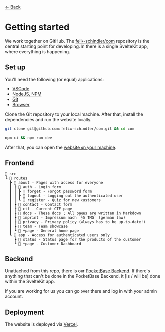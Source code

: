 [&larr; Back](/about/docs)

# Getting started

We work together on GitHub. The
[felix-schindler/com](https://github.com/felix-schindler/com) repository is the
central starting point for developing. In there is a single SvelteKit app, where
everything is happening.

## Set up

You'll need the following (or equal) applications:

- [VSCode](https://code.visualstudio.com)
- [NodeJS, NPM](https://nodejs.org)
- [Git](https://desktop.github.com)
- [Browser](https://www.mozilla.org/firefox/developer/)

Clone the Git repository to your local machine. After that, install the
dependencies and run the website locally.

```bash
git clone git@github.com:felix-schindler/com.git && cd com

npm ci && npm run dev
```

After that, you can open the [website on your machine](http://localhost:5173).

## Frontend

```text
📂 src
┗ 📂 routes
  ┣ 📂 about - Pages with access for everyone
  ┃ ┣ 📂 auth - Login form
  ┃ ┃ ┣ 📂 forget - Forgot password form
  ┃ ┃ ┣ 📂 logout - Logging out the authenticated user
  ┃ ┃ ┗ 📂 register - Quiz for new customers
  ┃ ┣ 📂 contact - Contact form
  ┃ ┣ 📂 ctf - Current CTF page
  ┃ ┣ 📂 docs - These docs ; All pages are written in Markdown
  ┃ ┣ 📂 imprint - Impressum nach `§5 TMG` (german law)
  ┃ ┣ 📂 privacy - Privacy policy (always has to be up-to-date!)
  ┃ ┣ 📂 team - Team showcase
  ┃ ┗ 📜 +page - General home page
  ┗ 📂 app - Access for authenticated users only
    ┣ 📂 status - Status page for the products of the customer
    ┗ 📜 +page - Customer Dashboard
```

## Backend

Unattached from this repo, there is our
[PocketBase Backend](https://pb.schindlerfelix.de/_/). If there's anything that
can't be done in the PocketBase Backend, it [is / will be] done within the
SvelteKit app.

If you are working for us you can go over there and log in with your admin
account.

## Deployment

The website is deployed via [Vercel](https://vercel.com).

